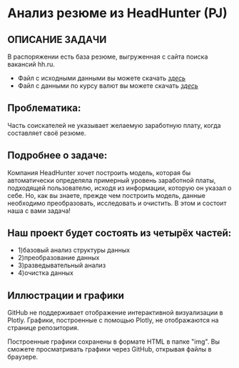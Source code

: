 # Анализ резюме из HeadHunter (PJ)

## ОПИСАНИЕ ЗАДАЧИ
В распоряжении есть база резюме, выгруженная с сайта поиска вакансий hh.ru.

* Файл с исходными данными вы можете скачать [*здесь*](https://drive.google.com/file/d/1rIeApJw9ygavQ9vaqrZbtLeSj8hwW9vL/view?usp=sharing)
* Файл с данными по курсу валют вы можете скачать [*здесь*](https://drive.google.com/file/d/1gCrf3pw1eTF0memXHn05XwTpQ5fgnBtE/view?usp=sharing)

## Проблематика:
Часть соискателей не указывает желаемую заработную плату, когда составляет своё резюме.

## Подробнее о задаче: 
Компания HeadHunter хочет построить модель, которая бы автоматически определяла примерный уровень заработной платы, подходящей пользователю, исходя из информации, которую он указал о себе. Но, как вы знаете, прежде чем построить модель, данные необходимо преобразовать, исследовать и очистить. В этом и состоит наша с вами задача!

## Наш проект будет состоять из четырёх частей:

* 1)базовый анализ структуры данных
* 2)преобразование данных
* 3)разведывательный анализ
* 4)очистка данных

## Иллюстрации и графики

GitHub не поддерживает отображение интерактивной визуализации в Plotly. Графики, построенные с помощью Plotly, не отображаются на странице репозитория.

Построенные графики сохранены в формате HTML в папке "img". Вы сможете просматривать графики через GitHub, открывая файлы в браузере.